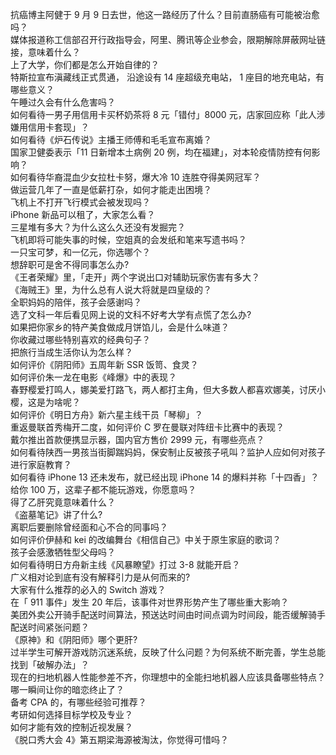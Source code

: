 抗癌博主阿健于 9 月 9 日去世，他这一路经历了什么？目前直肠癌有可能被治愈吗？  
媒体报道称工信部召开行政指导会，阿里、腾讯等企业参会，限期解除屏蔽网址链接，意味着什么？  
上了大学，你们都是怎么开始自律的？  
特斯拉宣布滇藏线正式贯通， 沿途设有 14 座超级充电站， 1 座目的地充电站，有哪些意义？  
午睡过久会有什么危害吗？  
如何看待一男子用信用卡买杯奶茶将 8 元「错付」8000 元，店家回应称「此人涉嫌用信用卡套现」？  
如何看待《炉石传说》主播王师傅和毛毛宣布离婚？  
国家卫健委表示「11 日新增本土病例 20 例，均在福建」，对本轮疫情防控有何影响？  
如何看待华裔混血少女拉杜卡努，爆大冷 10 连胜夺得美网冠军？  
做运营几年了一直是低薪打杂，如何才能走出困境？  
飞机上不打开飞行模式会被发现吗？  
iPhone 新品可以租了，大家怎么看？  
三星堆有多大？为什么这么久还没有发掘完？  
飞机即将可能失事的时候，空姐真的会发纸和笔来写遗书吗？  
一只宝可梦，和一亿元，你选哪个？  
想辞职可是舍不得同事怎么办?  
《王者荣耀》里，「走开」两个字说出口对辅助玩家伤害有多大？  
《海贼王》里，为什么总有人说大将就是四皇级的？  
全职妈妈的陪伴，孩子会感谢吗？  
选了文科一年后看见网上说的文科不好考大学有点慌了怎么办?  
如果把你家乡的特产美食做成月饼馅儿，会是什么味道？  
你收藏过哪些特别喜欢的经典句子？  
把旅行当成生活你认为怎么样？  
如何评价《阴阳师》五周年新 SSR 饭笥、食灵？  
如何评价朱一龙在电影《峰爆》中的表现？  
春野樱爱打鸣人，娜美爱打路飞，两人都打主角，但大多数人都喜欢娜美，讨厌小樱，这是为啥呢？  
如何评价《明日方舟》新六星主线干员「琴柳」？  
重返曼联首秀梅开二度，如何评价 C 罗在曼联对阵纽卡比赛中的表现？  
戴尔推出首款便携显示器，国内官方售价 2999 元，有哪些亮点？  
如何看待陕西一男孩当街脚踹妈妈，保安制止反被孩子吼叫？监护人应如何对孩子进行家庭教育？  
如何看待 iPhone 13 还未发布，就已经出现 iPhone 14 的爆料并称「十四香」？  
给你 100 万，这辈子都不能玩游戏，你愿意吗？  
得了乙肝究竟意味着什么？  
《盗墓笔记》讲了什么?  
离职后要删除曾经面和心不合的同事吗？  
如何评价伊赫和 kei 的改编舞台《相信自己》中关于原生家庭的歌词？  
孩子会感激牺牲型父母吗？  
如何看待明日方舟新主线《风暴瞭望》打过 3-8 就能开启？  
广义相对论到底有没有解释引力是从何而来的?  
大家有什么推荐的必入的 Switch 游戏？  
在「 911 事件」发生 20 年后，该事件对世界形势产生了哪些重大影响？  
美团外卖公开骑手配送时间算法，预送达时间由时间点调为时间段，能否缓解骑手配送时间紧张问题？  
《原神》和《阴阳师》哪个更肝?  
过半学生可解开游戏防沉迷系统，反映了什么问题？为何系统不断完善，学生总能找到「破解办法」？  
现在的扫地机器人性能参差不齐，你理想中的全能扫地机器人应该具备哪些特点？  
哪一瞬间让你的暗恋终止了？  
备考 CPA 的，有哪些经验可推荐？  
考研如何选择目标学校及专业？  
如何才能有效的控制近视发展？  
《脱口秀大会 4》第五期梁海源被淘汰，你觉得可惜吗？  
